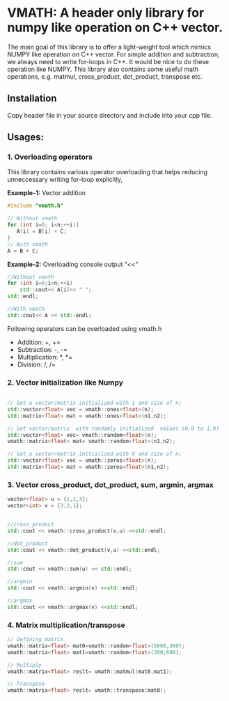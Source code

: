  # VMATH: A header only library for numpy like operation on C++ vector. 
 
The main goal of this library is to offer a light-weight tool which mimics NUMPY like operation on C++ vector. For simple addition and subtraction, we always need to write for-loops in C++. It would be nice to do these operation like NUMPY. This library also contains some useful math operations, e.g. matmul, cross_product, dot_product, transpose etc. 
 
 ## Installation
 Copy header  file in your source directory and include into your cpp file. 
 
 ## Usages: 
 
 ### 1. Overloading operators
 
 This library contains various operator overloading that helps reducing unneccessary writing for-loop explicitly, 
 
 **Example-1:** Vector addition 
 ```cpp
 #include "vmath.h" 
 
 // Without vmath
 for (int i=0; i<n;++i){
    A[i] = B[i] + C; 
 }
 // With vmath
 A = B + C; 
 ```
 
 **Example-2:** Overloading console output "<<"
 ```cpp
 //Without vmath
 for (int i=0;i<n;++i)
     std::cout<< A[i]<< " ";
 std::endl; 
 
 //With vmath 
 std::cout<< A << std::endl;
 ```
 
 Following operators can be overloaded using vmath.h
 + Addition: +, +=
 + Subtraction: -, -=
 + Multiplication: *, *=
 + Division: /, /=

### 2. Vector initialization like Numpy 

```cpp

// Get a vector/matrix initialized with 1 and size of n;
std::vector<float> vec = vmath::ones<float>(n); 
std::matrix<float> mat = vmath::ones<float>(n1,n2); 

// Get vector/matrix  with randomly initialized  values (0.0 to 1.0)
std::vector<float> vec= vmath::random<float>(n); 
vmath::matrix<float> mat= vmath::random<float>(n1,n2); 

// Get a vector/matrix initialized with 0 and size of n;
std::vector<float> vec = vmath::zeros<float>(n); 
std::matrix<float> mat = vmath::zeros<float>(n1,n2); 
```

### 3. Vector cross_product, dot_product, sum, argmin, argmax 
```cpp
vector<float> u = {1,2,3};
vector<int> v = {3,2,1};


//cross_product
std::cout << vmath::cross_product(v,u) <<std::endl;

//dot_product
std::cout << vmath::dot_product(v,u) <<std::endl;

//sum  
std::cout << vmath::sum(u) << std::endl; 

//argmin 
std::cout << vmath::argmin(v) <<std::endl;

//argmax
std::cout << vmath::argmax(v) <<std::endl;
```


### 4. Matrix multiplication/transpose

```cpp
// Defining matrix     
vmath::matrix<float> mat0=vmath::random<float>(5000,300);
vmath::matrix<float> mat1=vmath::random<float>(300,600);

// Multiply    
vmath::matrix<float> reslt= vmath::matmul(mat0,mat1);

// Transpose 
vmath::matrix<float> reslt= vmath::transpose(mat0);
```







